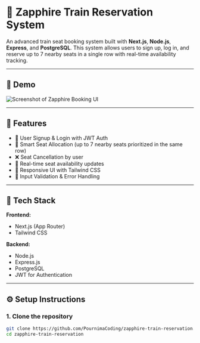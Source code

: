 # 🚆 Zapphire Train Reservation System

An advanced train seat booking system built with **Next.js**, **Node.js**, **Express**, and **PostgreSQL**. This system allows users to sign up, log in, and reserve up to 7 nearby seats in a single row with real-time availability tracking.

---

## 📸 Demo

![Screenshot of Zapphire Booking UI](screenshot.png) <!-- Add if you have a screenshot -->

---

## 🚀 Features

- 🔐 User Signup & Login with JWT Auth
- 💺 Smart Seat Allocation (up to 7 nearby seats prioritized in the same row)
- ❌ Seat Cancellation by user
- 🔄 Real-time seat availability updates
- 📱 Responsive UI with Tailwind CSS
- 🧼 Input Validation & Error Handling

---

## 🧱 Tech Stack

**Frontend:**  
- Next.js (App Router)  
- Tailwind CSS

**Backend:**  
- Node.js  
- Express.js  
- PostgreSQL  
- JWT for Authentication

---

## ⚙️ Setup Instructions

### 1. Clone the repository

```bash
git clone https://github.com/PournimaCoding/zapphire-train-reservation.git
cd zapphire-train-reservation
